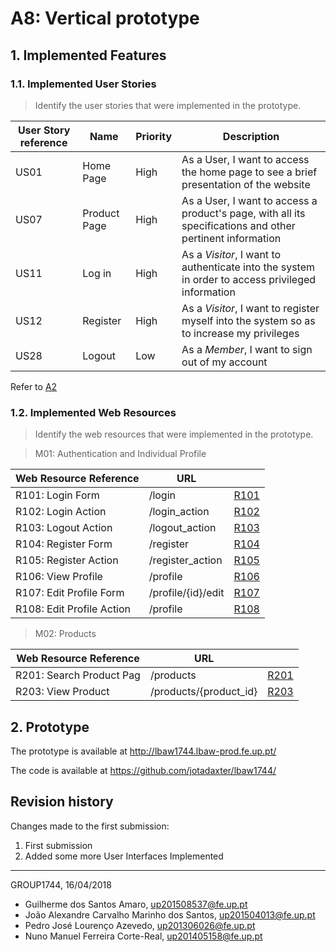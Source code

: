 # A8: Vertical prototype
 
## 1. Implemented Features
 
### 1.1. Implemented User Stories
 
> Identify the user stories that were implemented in the prototype.
 
| User Story reference | Name                   | Priority                   | Description                   |
| -------------------- | ---------------------- | -------------------------- | ----------------------------- |
| US01                 | Home Page | High | As a User, I want to access the home page to see a brief presentation of the website |
| US07                 | Product Page | High | As a User, I want to access a product's page, with all its specifications and other pertinent information |
| US11       | Log in                      | High     | As a _Visitor_, I want to authenticate into the system in order to access privileged information                                               |
| US12       | Register                    | High     | As a _Visitor_, I want to register myself into the system so as to increase my privileges                                                      |
| US28       | Logout                       | Low      | As a _Member_, I want to sign out of my account                                                      |

Refer to [A2](https://github.com/jotadaxter/lbaw1744/blob/master/artefacts/A2.md)
 
### 1.2. Implemented Web Resources
 
> Identify the web resources that were implemented in the prototype.
 
> M01: Authentication and Individual Profile
 
| Web Resource Reference | URL                            |   |
| ---------------------- | ------------------------------ | - |
| R101: Login Form  |  /login|[R101](https://github.com/jotadaxter/lbaw1744/blob/master/artefacts/A7.md#r101-login-form)|
| R102: Login Action |  /login_action|[R102](https://github.com/jotadaxter/lbaw1744/blob/master/artefacts/A7.md#r102-login-action)|
| R103: Logout Action  |  /logout_action|[R103](https://github.com/jotadaxter/lbaw1744/blob/master/artefacts/A7.md#r103-logout-action)|
| R104: Register Form  |  /register|[R104](https://github.com/jotadaxter/lbaw1744/blob/master/artefacts/A7.md#r104-register-form)|
| R105: Register Action  |  /register_action|[R105](https://github.com/jotadaxter/lbaw1744/blob/master/artefacts/A7.md#r105-register-action)|
| R106: View Profile  |  /profile|[R106](https://github.com/jotadaxter/lbaw1744/blob/master/artefacts/A7.md#r106-view-profile)|
| R107: Edit Profile Form  |  /profile/{id}/edit|[R107](https://github.com/jotadaxter/lbaw1744/blob/master/artefacts/A7.md#r107-edit-profile-form)|
| R108: Edit Profile Action  |  /profile|[R108](https://github.com/jotadaxter/lbaw1744/blob/master/artefacts/A7.md#r108-edit-profile-action)|

> M02: Products

| Web Resource Reference | URL                            |   |
| ---------------------- | ------------------------------ | - |
| R201: Search Product Pag | /products | [R201](https://github.com/jotadaxter/lbaw1744/blob/master/artefacts/A7.md#r201-search-product-page)|
| R203: View Product | /products/{product_id} | [R203](https://github.com/jotadaxter/lbaw1744/blob/master/artefacts/A7.md#r203-view-product)|
 
 
## 2. Prototype
 
The prototype is available at http://lbaw1744.lbaw-prod.fe.up.pt/

The code is available at https://github.com/jotadaxter/lbaw1744/
 
 
## Revision history
 
Changes made to the first submission:
1. First submission
2. Added some more User Interfaces Implemented
***
 
GROUP1744, 16/04/2018

- Guilherme dos Santos Amaro, up201508537@fe.up.pt
- João Alexandre Carvalho Marinho dos Santos, up201504013@fe.up.pt
- Pedro José Lourenço Azevedo, up201306026@fe.up.pt
- Nuno Manuel Ferreira Corte-Real, up201405158@fe.up.pt
